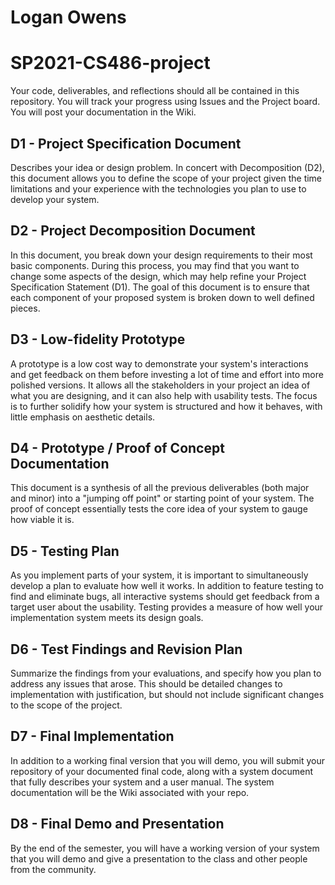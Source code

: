 # Logan Owens

# SP2021-CS486-project

Your code, deliverables, and reflections should all be contained in this repository. 
You will track your progress using Issues and the Project board.
You will post your documentation in the Wiki. 

## D1 - Project Specification Document

Describes your idea or design problem. In concert with Decomposition (D2), this document allows you to define the scope of your project given the time limitations and your experience with the technologies you plan to use to develop your system.

## D2 - Project Decomposition Document

In this document, you break down your design requirements to their most basic components. During this process, you may find that you want to change some aspects of the design, which may help refine your Project Specification Statement (D1). The goal of this document is to ensure that each component of your proposed system is broken down to well defined pieces.

## D3 - Low-fidelity Prototype

A prototype is a low cost way to demonstrate your system's interactions and get feedback on them before investing a lot of time and effort into more polished versions. It allows all the stakeholders in your project an idea of what you are designing, and it can also help with usability tests. The focus is to further solidify how your system is structured and how it behaves, with little emphasis on aesthetic details.

## D4 - Prototype / Proof of Concept Documentation

This document is a synthesis of all the previous deliverables (both major and minor) into a "jumping off point" or starting point of your system. The proof of concept essentially tests the core idea of your system to gauge how viable it is.

## D5 - Testing Plan

As you implement parts of your system, it is important to simultaneously develop a plan to evaluate how well it works. In addition to feature testing to find and eliminate bugs, all interactive systems should get feedback from a target user about the usability. Testing provides a measure of how well your implementation system meets its design goals. 

## D6 - Test Findings and Revision Plan

Summarize the findings from your evaluations, and specify how you plan to address any issues that arose. This should be detailed changes to implementation with justification, but should not include significant changes to the scope of the project.

## D7 - Final Implementation

In addition to a working final version that you will demo, you will submit your repository of your documented final code, along with a system document that fully describes your system and a user manual. The system documentation will be the Wiki associated with your repo. 

## D8 - Final Demo and Presentation

By the end of the semester, you will have a working version of your system that you will demo and give a presentation to the class and other people from the community.

